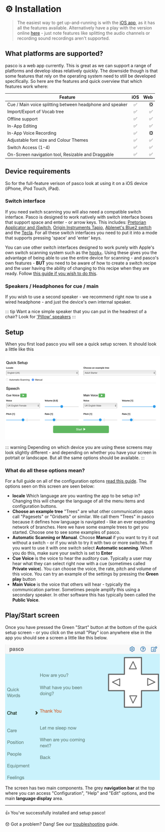 # ⚙️ Installation

> The easiest way to get up-and-running is with the [iOS app](https://itunes.apple.com/us/app/pasco/id1317265884?ls=1&mt=8), as it has all the features available. Alternatively have a play with the version online [here](http://app.pasco.chat) - just note features like splitting the audio channels or recording sound recordings aren't supported. 

## What platforms are supported?

pasco is a web app currently. This is great as we can support a range of platforms and develop ideas relatively quickly. The downside though is that some features that rely on the operating system need to still be developed specifically. So here are the features and quick overview that which features work where:


| Feature        | iOS           | Web  |
| ------------------------------------------------------------ |:----:| ----:|
| Cue / Main voice splitting between headphone and speaker     | ✅   |  ❎  |
| Import/Export of Vocab tree                                  | ✅   |  ✅  |
| Offline support                                              | ✅   |  ✅  |
| In-App Editing                                               | ✅   |  ✅  |
| In-App Voice Recording                                       | ✅   |  ❎  |
| Adjustable font size and Colour Themes                       | ✅   |  ✅   |
| Switch Access (1-4)					                       | ✅   |  ✅   |
| On-Screen navigation tool, Resizable and Draggable           | ✅   |  ✅   |


## Device requirements

So for the full-feature verison of pasco look at using it on a iOS device (iPhone, iPod Touch, iPad). 

### Switch interface 

If you need switch scanning you will also need a compatible switch interface. Pasco is designed to work natively with switch interface boxes that support space and enter - or arrow keys. This includes: [Pretorian Applicator and iSwitch](https://www.pretorianuk.com/assistive-technology-for-ipad), [Origin Instruments Tapio](http://www.orin.com/access/tapio/), [Ablenet's Blue2 switch](https://www.ablenetinc.com/technology/computer-tablet-access/blue2-bluetooth-switch) and the [Tecla](https://gettecla.com). For all these switch interfaces you need to put it into a mode that supports pressing 'space' and 'enter' keys. 

You can use other switch interfaces designed to work purely with Apple's own switch scanning system such as the [hook+](https://www.ablenetinc.com/downloads/dl/file/id/663/product/515/hook_product_info.pdf). Using these gives you the advantage of being able to use the entire device for scanning - and pasco's own features - **BUT** you need to be aware of how to create a switch recipe and the user having the ability of changing to this recipe when they are ready. Follow [this guide if you wish to do this](/tips-n-tricks/ios-switch-scanning.html). 

### Speakers / Headphones for cue / main 

If you wish to use a second speaker - we recommend right now to use a wired headphone - and just the device's own internal speaker. 

::: tip 
Want a nice simple speaker that you can put in the headrest of a chair? Look for ['Pillow' speakers](https://www.amazon.co.uk/s?k=pillow+speaker&ref=nb_sb_noss_1)
:::


## Setup

When you first load pasco you will see a quick setup screen. It should look a little like this

![Setup screen](../img/screenshots/startup.png)


::: warning 
Depending on which device you are using these screens may look slightly different - and depending on whether you have your screen in potrtait or landscape. But all the same options should be available. 
:::

### What do all these options mean? 

For a full guide on all of the configuration options [read this guide](/tips-n-tricks/configuration-options.html). The options seen on this screen are seen below:

* **locale** Which language are you wanting the app to be setup in? Changing this will change the language of all the menu items and configuration buttons.  
* **Choose an example tree** "Trees" are what other communication apps call "Pagesets" or "Gridsets" or similar. We call them "Trees" in pasco because it defines how language is navigated - like an ever expanding network of branches. Here we have some example trees to get you started. Choose one to see some examples of pasco. 
* **Automatic Scanning or Manual**. Choose **Manual** if you want to try it out without a switch - or if you wish to try it with two or more switches. If you want to use it with one switch select **Automatic scanning**. When you do this, make sure your switch is set to **Enter** 
* **Cue Voice** is the voice to hear the auditory cue. Typically a user may hear what they can select right now with a cue (sometimes called **Private voice**). You can choose the voice, the rate, pitch and volume of this voice. You can try an example of the settings by pressing the **Green play** button
* **Main Voice** is the voice that others will hear - typically the communication partner. Sometimes people amplify this using a secondary speaker. In other software this has typically been called the **Public Voice**. 

## Play/**Start** screen 

Once you have pressed the Green "Start" button at the bottom of the quick setup screen - or you click on the small "Play" icon anywhere else in the app you should see a screen a little like this below. 

![Play screen](../img/screenshots/play.png)

The screen has two main components. The grey **navigation bar** at the top where you can access "Configuration", "Help" and "Edit" options, and the main **language display** area. 



 



---

👍 You've successfully installed and setup pasco!

😞 Got a problem? Dang! See our [troubleshooting](/getting-started/contributing.md) guide. 

